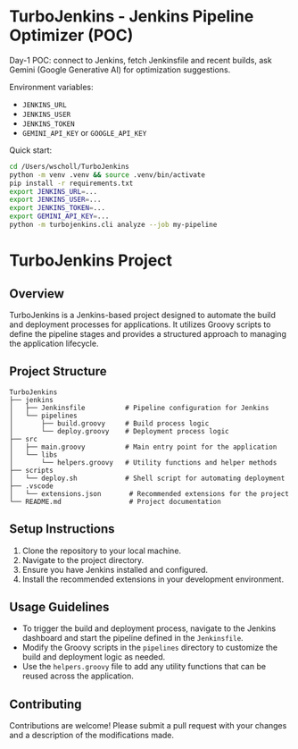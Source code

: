 # TurboJenkins - Jenkins Pipeline Optimizer (POC)

Day-1 POC: connect to Jenkins, fetch Jenkinsfile and recent builds, ask Gemini (Google Generative AI) for optimization suggestions.

Environment variables:
- `JENKINS_URL`
- `JENKINS_USER`
- `JENKINS_TOKEN`
- `GEMINI_API_KEY` or `GOOGLE_API_KEY`

Quick start:

```bash
cd /Users/wscholl/TurboJenkins
python -m venv .venv && source .venv/bin/activate
pip install -r requirements.txt
export JENKINS_URL=...
export JENKINS_USER=...
export JENKINS_TOKEN=...
export GEMINI_API_KEY=...
python -m turbojenkins.cli analyze --job my-pipeline
```
# TurboJenkins Project

## Overview
TurboJenkins is a Jenkins-based project designed to automate the build and deployment processes for applications. It utilizes Groovy scripts to define the pipeline stages and provides a structured approach to managing the application lifecycle.

## Project Structure
```
TurboJenkins
├── jenkins
│   ├── Jenkinsfile          # Pipeline configuration for Jenkins
│   └── pipelines
│       ├── build.groovy     # Build process logic
│       └── deploy.groovy    # Deployment process logic
├── src
│   ├── main.groovy          # Main entry point for the application
│   └── libs
│       └── helpers.groovy   # Utility functions and helper methods
├── scripts
│   └── deploy.sh            # Shell script for automating deployment
├── .vscode
│   └── extensions.json       # Recommended extensions for the project
└── README.md                 # Project documentation
```

## Setup Instructions
1. Clone the repository to your local machine.
2. Navigate to the project directory.
3. Ensure you have Jenkins installed and configured.
4. Install the recommended extensions in your development environment.

## Usage Guidelines
- To trigger the build and deployment process, navigate to the Jenkins dashboard and start the pipeline defined in the `Jenkinsfile`.
- Modify the Groovy scripts in the `pipelines` directory to customize the build and deployment logic as needed.
- Use the `helpers.groovy` file to add any utility functions that can be reused across the application.

## Contributing
Contributions are welcome! Please submit a pull request with your changes and a description of the modifications made.
